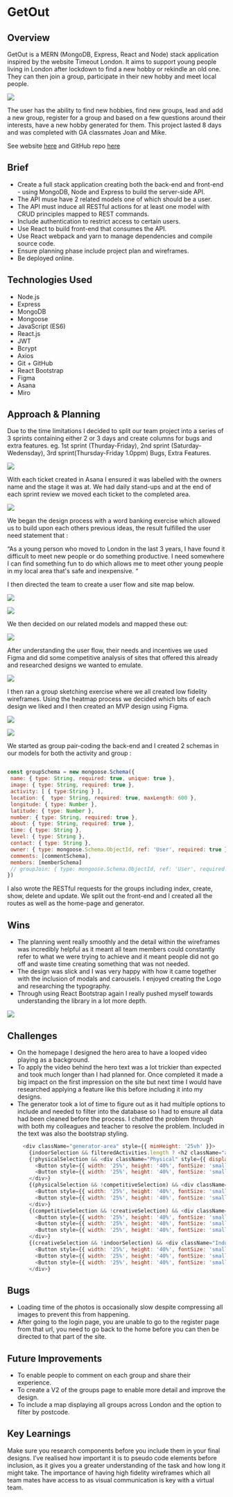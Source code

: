 # GetOut

<h2>Overview</h2>
GetOut is a MERN (MongoDB, Express, React and Node) stack application inspired by the website Timeout London. It aims to support young people living in London after lockdown to find a new hobby or rekindle an old one. They can then join a group, participate in their new hobby and meet local people. 

![](images/ezgif.com-gif-maker(2).gif)

The user has the ability to find new hobbies, find new groups, lead and add a new group, register for a group and based on a few questions around their interests, have a new hobby generated for them. This project lasted 8 days and was completed with GA classmates Joan and Mike. 

See website [here](https://getout-london.herokuapp.com/) and GitHub repo [here](https://github.com/CNMABC/SEI-Project-3) 
 
<h2>Brief </h2>
<ul> 
<li>Create a full stack application creating both the back-end and front-end - using MongoDB, Node and Express to build the server-side API. </li>
<li>The API muse have 2 related models one of which should be a user.</li>
<li>The API must induce all RESTful actions for at least one model with CRUD principles mapped to REST commands. </li>
<li>Include authentication to restrict access to certain users. </li>
<li>Use React to build front-end that consumes the API.</li>
<li>Use React webpack and yarn to manage dependencies and compile source code.</li>
<li>Ensure planning phase include project plan and wireframes.</li>
<li>Be deployed online. </li>
</ul>


<h2>Technologies Used</h2> 
<ul>
<li>Node.js</li>
<li>Express</li>
<li>MongoDB</li>
<li>Mongoose</li>
<li>JavaScript (ES6)</li>
<li>React.js</li>
<li>JWT</li>
<li>Bcrypt</li>
<li>Axios</li>
<li>Git + GitHub</li>
<li>React Bootstrap </li>
<li>Figma</li>
<li>Asana</li>
<li>Miro</li>
</ul>


<h2>Approach & Planning</h2> 

Due to the time limitations I decided to split our team project into a series of 3 sprints containing either 2 or 3 days and create columns for bugs and extra features. eg. 1st sprint (Thurday-Friday), 2nd sprint (Saturday-Wedensday), 3rd sprint(Thursday-Friday 1.0ppm) Bugs, Extra Features.

![](images/asana1.png)

With each ticket created in Asana I ensured it was labelled with the owners name and the stage it was at. We had daily stand-ups and at the end of each sprint review we moved each ticket to the completed area.

![](images/miro2.png)

We began the design process with a word banking exercise which allowed us to build upon each others previous ideas, the result fulfilled the user need statement that :

“As a young person who moved to London in the last 3 years, I have found it difficult to meet new people or do something productive. I need somewhere I can find something fun to do which allows me to meet other young people in my local area that's safe and inexpensive. “

I then directed the team to create a user flow and site map below. 

![](images/miro3.png)

![](images/miro4.png)

We then decided on our related models and mapped these out:  

![](images/miro5.png)

After understanding the user flow, their needs and incentives we used Figma and did some competitive analysis of sites that offered this already and researched designs we wanted to emulate. 

![](images/figma6.png)

I then ran a group sketching exercise where we all created low fidelity wireframes. Using the heatmap process we decided which bits of each design we liked and I then created an MVP design using Figma. 

![](images/miro7.png)

![](images/figma8.png)

We started as group pair-coding the back-end and I created 2 schemas in our models for both the activity and group :

``` javascript 

const groupSchema = new mongoose.Schema({
 name: { type: String, required: true, unique: true },
 image: { type: String, required: true },
 activity: [ { type:String } ],
 location: {  type: String, required: true, maxLength: 600 },
 longitude: { type: Number },
 latitude: { type: Number },
 number: { type: String, required: true },
 about: { type: String, required: true },
 time: { type: String },
 level: { type: String },
 contact: { type: String },
 owner: { type: mongoose.Schema.ObjectId, ref: 'User', required: true },
 comments: [commentSchema],
 members: [memberSchema]
 // groupJoin: { type: mongoose.Schema.ObjectId, ref: 'User', required: true}
})

```
I also wrote the RESTful requests for the groups including index, create, show, delete and update. We split out the front-end and I created all the routes as well as the home-page and generator. 


<h2>Wins</h2>
<ul>
<li>The planning went really smoothly and the detail within the wireframes was incredibly helpful as it meant all team members could constantly refer to what we were trying to achieve and it meant people did not go off and waste time creating something that was not needed. </li>
<li>The design was slick and I was very happy with how it came together with the inclusion of modals and carousels. I enjoyed creating the Logo and researching the typography. </li>
<li>Through using React Bootstrap again I really pushed myself towards understanding the library in a lot more depth. </li>
</ul>

![](images/generator.gif)

<h2>Challenges</h2>
<ul>
<li>On the homepage I designed the hero area to have a looped video playing as a background. </li><li>To apply the video behind the hero text was a lot trickier than expected and took much longer than I had planned for. Once completed it made a big impact on the first impression on the site but next time I would have researched applying a feature like this before including it into my designs. </li>
<li>The generator took a lot of time to figure out as it had multiple options to include and needed to filter into the database so I had to ensure all data had been cleaned before the process. I chatted the problem through with both my colleagues and teacher to resolve the problem. Included in the text was also the bootstrap styling.</li>
</ul>

``` javascript
     <div className="generator-area" style={{ minHeight: '25vh' }}>
       {indoorSelection && filteredActivities.length ? <h2 className="adventure">Select your adventure!</h2> : <h2 className="select-adv"> I want a new adventure that is ...</h2>}
       {!physicalSelection && <div className="Physical" style={{ display: 'flex', justifyContent: 'space-evenly', alignItems: 'center', height: '200px' }}>
         <Button style={{ width: '25%', height: '40%', fontSize: 'smaller' }} variant="outline-success" value="Physical" onClick={(event) => setPhysicalSelection(event.target.value)} size="lg">Physical</Button>{' '}
         <Button style={{ width: '25%', height: '40%', fontSize: 'smaller' }} variant="outline-success" value="Non-Physical" onClick={(event) => setPhysicalSelection(event.target.value)} size="lg">Non-physical</Button>{' '}
       </div>}
       {(physicalSelection && !competitiveSelection) && <div className="Competitive" style={{ display: 'flex', justifyContent: 'space-evenly', alignItems: 'center', height: '400px' }}>
         <Button style={{ width: '25%', height: '40%', fontSize: 'smaller' }} variant="outline-danger" value="Competitive" onClick={(event) => setCompetitiveSelection(event.target.value)} size="lg">Competitive</Button>{' '}
         <Button style={{ width: '25%', height: '40%', fontSize: 'smaller' }} variant="outline-danger" value="Non-Competitive" onClick={(event) => setCompetitiveSelection(event.target.value)} size="lg">Non-Competitive</Button>{' '}
       </div>}
       {(competitiveSelection && !creativeSelection) && <div className="Creative" style={{ display: 'flex', justifyContent: 'space-evenly', alignItems: 'center', height: '400px' }}>
         <Button style={{ width: '25%', height: '40%', fontSize: 'smaller' }} variant="outline-dark" value="Yes" onClick={(event) => setCreativeSelection(event.target.value)} size="lg">Creative</Button>{' '}
         <Button style={{ width: '25%', height: '40%', fontSize: 'smaller' }} variant="outline-dark" value="No" onClick={(event) => setCreativeSelection(event.target.value)} size="lg">Non-Creative</Button>{' '}
         <Button style={{ width: '25%', height: '40%', fontSize: 'smaller' }} variant="outline-dark" value="Sometimes" onClick={(event) => setCreativeSelection(event.target.value)} size="lg">Sometimes</Button>{' '}
       </div>}
       {(creativeSelection && !indoorSelection) && <div className="Indoor" style={{ display: 'flex', justifyContent: 'space-evenly', alignItems: 'center', height: '400px' }}>
         <Button style={{ width: '25%', height: '40%', fontSize: 'smaller' }} variant="outline-warning" value="Indoor" onClick={(event) => setIndoorSelection(event.target.value)} size="lg">Indoor</Button>{' '}
         <Button style={{ width: '25%', height: '40%', fontSize: 'smaller' }} variant="outline-warning" value="Outdoor" onClick={(event) => setIndoorSelection(event.target.value)} size="lg">Outdoor</Button>{' '}
         <Button style={{ width: '25%', height: '40%', fontSize: 'smaller' }} variant="outline-warning" value="Both" onClick={(event) => setIndoorSelection(event.target.value)} size="lg">Both</Button>{' '}
       </div>}

```

<h2>Bugs </h2>
<ul>
<li>Loading time of the photos is occasionally slow despite compressing all images to prevent this from happening. </li>
<li>After going to the login page, you are unable to go to the register page from that url, you need to go back to the home before you can then be directed to that part of the site. </li>
</ul>
 
<h2>Future Improvements</h2>
<ul>
<li>To enable people to comment on each group and share their experience.</li>
<li>To create a V2 of the groups page to enable more detail and improve the design.</li>
<li>To include a map displaying all groups across London and the option to filter by postcode. </li>
</ul>

<h2>Key Learnings</h2>
Make sure you research components before you include them in your final designs. I’ve realised how important it is to pseudo code elements before inclusion, as it gives you a greater understanding of the task and how long it might take. The importance of having high fidelity wireframes which all team mates have access to as visual communication is key with a virtual team. 
